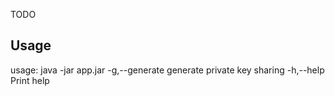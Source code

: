 TODO

## Usage 

usage: java -jar app.jar
 -g,--generate          generate private key sharing
 -h,--help              Print help
